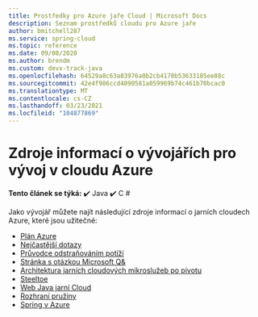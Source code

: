 ```yaml
---
title: Prostředky pro Azure jaře Cloud | Microsoft Docs
description: Seznam prostředků cloudu pro Azure jaře
author: bmitchell287
ms.service: spring-cloud
ms.topic: reference
ms.date: 09/08/2020
ms.author: brendm
ms.custom: devx-track-java
ms.openlocfilehash: 64529a8c63a83976a0b2cb4170b53633185ee88c
ms.sourcegitcommit: 42e4f986ccd4090581a059969b74c461b70bcac0
ms.translationtype: MT
ms.contentlocale: cs-CZ
ms.lasthandoff: 03/23/2021
ms.locfileid: "104877869"
---
```

# <a name="azure-spring-cloud-developer-resources"></a>Zdroje informací o vývojářích pro vývoj v cloudu Azure

**Tento článek se týká:** ✔️ Java ✔️ C #

Jako vývojář můžete najít následující zdroje informací o jarních cloudech Azure, které jsou užitečné:

* [Plán Azure](https://azure.microsoft.com/updates)
* [Nejčastější dotazy](spring-cloud-faq.md)
* [Průvodce odstraňováním potíží](spring-cloud-troubleshoot.md)
* [Stránka s otázkou Microsoft Q&](/answers/topics/azure-spring-cloud.html)
* [Architektura jarních cloudových mikroslužeb po pivotu](https://docs.pivotal.io/spring-cloud-services/1-5/common/index.html)
* [Steeltoe](https://steeltoe.io/)
* [Web Java jarní Cloud](https://spring.io/)
* [Rozhraní pružiny](https://cloud.spring.io/spring-cloud-azure/)
* [Spring v Azure](/azure/developer/java/spring-framework/)